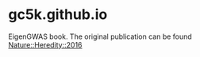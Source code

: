 # gc5k.github.io
EigenGWAS book.
The original publication can be found [Nature::Heredity::2016](https://www.nature.com/articles/hdy201625)
